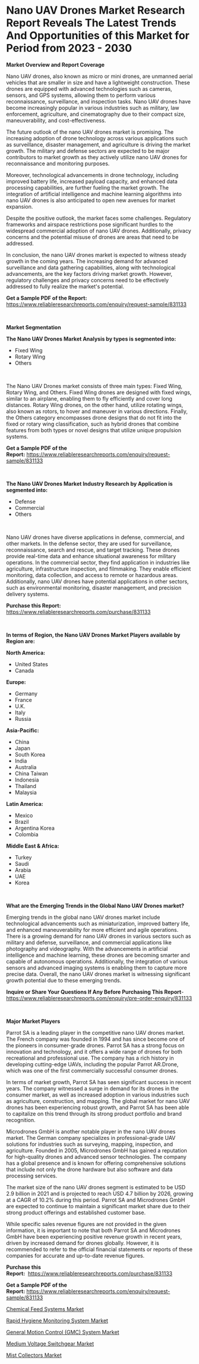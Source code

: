 <p><h1>Nano UAV Drones Market Research Report Reveals The Latest Trends And Opportunities of this Market for Period from 2023 - 2030</h1></p><p><strong>Market Overview and Report Coverage</strong></p>
<p><p>Nano UAV drones, also known as micro or mini drones, are unmanned aerial vehicles that are smaller in size and have a lightweight construction. These drones are equipped with advanced technologies such as cameras, sensors, and GPS systems, allowing them to perform various reconnaissance, surveillance, and inspection tasks. Nano UAV drones have become increasingly popular in various industries such as military, law enforcement, agriculture, and cinematography due to their compact size, maneuverability, and cost-effectiveness.</p><p>The future outlook of the nano UAV drones market is promising. The increasing adoption of drone technology across various applications such as surveillance, disaster management, and agriculture is driving the market growth. The military and defense sectors are expected to be major contributors to market growth as they actively utilize nano UAV drones for reconnaissance and monitoring purposes.</p><p>Moreover, technological advancements in drone technology, including improved battery life, increased payload capacity, and enhanced data processing capabilities, are further fueling the market growth. The integration of artificial intelligence and machine learning algorithms into nano UAV drones is also anticipated to open new avenues for market expansion.</p><p>Despite the positive outlook, the market faces some challenges. Regulatory frameworks and airspace restrictions pose significant hurdles to the widespread commercial adoption of nano UAV drones. Additionally, privacy concerns and the potential misuse of drones are areas that need to be addressed.</p><p>In conclusion, the nano UAV drones market is expected to witness steady growth in the coming years. The increasing demand for advanced surveillance and data gathering capabilities, along with technological advancements, are the key factors driving market growth. However, regulatory challenges and privacy concerns need to be effectively addressed to fully realize the market's potential.</p></p>
<p><strong>Get a Sample PDF of the Report:</strong> <a href="https://www.reliableresearchreports.com/enquiry/request-sample/831133">https://www.reliableresearchreports.com/enquiry/request-sample/831133</a></p>
<p>&nbsp;</p>
<p><strong>Market Segmentation</strong></p>
<p><strong>The Nano UAV Drones Market Analysis by types is segmented into:</strong></p>
<p><ul><li>Fixed Wing</li><li>Rotary Wing</li><li>Others</li></ul></p>
<p>&nbsp;</p>
<p><p>The Nano UAV Drones market consists of three main types: Fixed Wing, Rotary Wing, and Others. Fixed Wing drones are designed with fixed wings, similar to an airplane, enabling them to fly efficiently and cover long distances. Rotary Wing drones, on the other hand, utilize rotating wings, also known as rotors, to hover and maneuver in various directions. Finally, the Others category encompasses drone designs that do not fit into the fixed or rotary wing classification, such as hybrid drones that combine features from both types or novel designs that utilize unique propulsion systems.</p></p>
<p><strong>Get a Sample PDF of the Report:</strong>&nbsp;<a href="https://www.reliableresearchreports.com/enquiry/request-sample/831133">https://www.reliableresearchreports.com/enquiry/request-sample/831133</a></p>
<p>&nbsp;</p>
<p><strong>The Nano UAV Drones Market Industry Research by Application is segmented into:</strong></p>
<p><ul><li>Defense</li><li>Commercial</li><li>Others</li></ul></p>
<p>&nbsp;</p>
<p><p>Nano UAV drones have diverse applications in defense, commercial, and other markets. In the defense sector, they are used for surveillance, reconnaissance, search and rescue, and target tracking. These drones provide real-time data and enhance situational awareness for military operations. In the commercial sector, they find application in industries like agriculture, infrastructure inspection, and filmmaking. They enable efficient monitoring, data collection, and access to remote or hazardous areas. Additionally, nano UAV drones have potential applications in other sectors, such as environmental monitoring, disaster management, and precision delivery systems.</p></p>
<p><strong>Purchase this Report:</strong>&nbsp; <a href="https://www.reliableresearchreports.com/purchase/831133">https://www.reliableresearchreports.com/purchase/831133</a></p>
<p>&nbsp;</p>
<p><strong>In terms of Region, the Nano UAV Drones Market Players available by Region are:</strong></p>
<p>
    <p> <strong> North America: </strong>
        <ul>
            <li>United States</li>
            <li>Canada</li>
        </ul>
        </p> 
    <p> <strong> Europe: </strong>
        <ul>
            <li>Germany</li>
            <li>France</li>
            <li>U.K.</li>
            <li>Italy</li>
            <li>Russia</li>
        </ul>
        </p> 
    <p> <strong> Asia-Pacific: </strong>
        <ul>
            <li>China</li>
            <li>Japan</li>
            <li>South Korea</li>
            <li>India</li>
            <li>Australia</li>
            <li>China Taiwan</li>
            <li>Indonesia</li>
            <li>Thailand</li>
            <li>Malaysia</li>
        </ul>
        </p> 
    <p> <strong> Latin America: </strong>
        <ul>
            <li>Mexico</li>
            <li>Brazil</li>
            <li>Argentina Korea</li>
            <li>Colombia</li>
        </ul>
        </p> 
    <p> <strong> Middle East & Africa: </strong>
        <ul>
            <li>Turkey</li>
            <li>Saudi</li>
            <li>Arabia</li>
            <li>UAE</li>
            <li>Korea</li>
        </ul>
    </p>
    </p>
<p>&nbsp;</p>
<p><strong>What are the Emerging Trends in the Global Nano UAV Drones market?</strong></p>
<p><p>Emerging trends in the global nano UAV drones market include technological advancements such as miniaturization, improved battery life, and enhanced maneuverability for more efficient and agile operations. There is a growing demand for nano UAV drones in various sectors such as military and defense, surveillance, and commercial applications like photography and videography. With the advancements in artificial intelligence and machine learning, these drones are becoming smarter and capable of autonomous operations. Additionally, the integration of various sensors and advanced imaging systems is enabling them to capture more precise data. Overall, the nano UAV drones market is witnessing significant growth potential due to these emerging trends.</p></p>
<p><strong>Inquire or Share Your Questions If Any Before Purchasing This Report</strong>- <a href="https://www.reliableresearchreports.com/enquiry/pre-order-enquiry/831133">https://www.reliableresearchreports.com/enquiry/pre-order-enquiry/831133</a></p>
<p>&nbsp;</p>
<p><strong>Major Market Players</strong></p>
<p><p>Parrot SA is a leading player in the competitive nano UAV drones market. The French company was founded in 1994 and has since become one of the pioneers in consumer-grade drones. Parrot SA has a strong focus on innovation and technology, and it offers a wide range of drones for both recreational and professional use. The company has a rich history in developing cutting-edge UAVs, including the popular Parrot AR.Drone, which was one of the first commercially successful consumer drones.</p><p>In terms of market growth, Parrot SA has seen significant success in recent years. The company witnessed a surge in demand for its drones in the consumer market, as well as increased adoption in various industries such as agriculture, construction, and mapping. The global market for nano UAV drones has been experiencing robust growth, and Parrot SA has been able to capitalize on this trend through its strong product portfolio and brand recognition.</p><p>Microdrones GmbH is another notable player in the nano UAV drones market. The German company specializes in professional-grade UAV solutions for industries such as surveying, mapping, inspection, and agriculture. Founded in 2005, Microdrones GmbH has gained a reputation for high-quality drones and advanced sensor technologies. The company has a global presence and is known for offering comprehensive solutions that include not only the drone hardware but also software and data processing services.</p><p>The market size of the nano UAV drones segment is estimated to be USD 2.9 billion in 2021 and is projected to reach USD 4.7 billion by 2026, growing at a CAGR of 10.2% during this period. Parrot SA and Microdrones GmbH are expected to continue to maintain a significant market share due to their strong product offerings and established customer base.</p><p>While specific sales revenue figures are not provided in the given information, it is important to note that both Parrot SA and Microdrones GmbH have been experiencing positive revenue growth in recent years, driven by increased demand for drones globally. However, it is recommended to refer to the official financial statements or reports of these companies for accurate and up-to-date revenue figures.</p></p>
<p><strong>Purchase this Report:</strong>&nbsp;&nbsp;<a href="https://www.reliableresearchreports.com/purchase/831133">https://www.reliableresearchreports.com/purchase/831133</a></p>
<p></p>
<p><strong>Get a Sample PDF of the Report:</strong>&nbsp;<a href="https://www.reliableresearchreports.com/enquiry/request-sample/831133">https://www.reliableresearchreports.com/enquiry/request-sample/831133</a></p>
<p><p><a href="https://www.linkedin.com/pulse/chemical-feed-systems-market-research-report-unlocks-analysis/">Chemical Feed Systems Market</a></p><p><a href="https://www.linkedin.com/pulse/rapid-hygiene-monitoring-system-market-size-2023-2030-global/">Rapid Hygiene Monitoring System Market</a></p><p><a href="https://www.linkedin.com/pulse/general-motion-control-gmc-system-market-insights-players/">General Motion Control (GMC) System Market</a></p><p><a href="https://medium.com/@marilynadams76/medium-voltage-switchgear-market-share-evolution-and-market-growth-trends-2023-2030-274c254f3ff0">Medium Voltage Switchgear Market</a></p><p><a href="https://medium.com/@beverlychen69/mist-collectors-market-size-cagr-trends-2024-2030-bf03d07f3585">Mist Collectors Market</a></p></p>